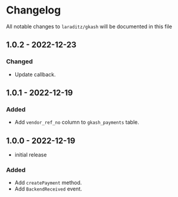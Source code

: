 # Changelog

All notable changes to `laraditz/gkash` will be documented in this file

## 1.0.2 - 2022-12-23

### Changed
- Update callback.

## 1.0.1 - 2022-12-19

### Added
- Add `vendor_ref_no` column to `gkash_payments` table.

## 1.0.0 - 2022-12-19

- initial release

### Added
- Add `createPayment` method.
- Add `BackendReceived` event.
